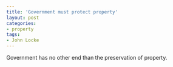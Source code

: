 ```yaml
---
title: 'Government must protect property'
layout: post
categories:
- property
tags:
- John Locke
---
```


Government has no other end than the preservation of property.